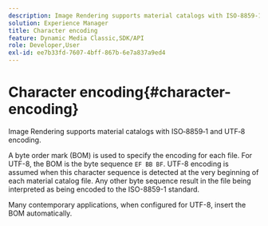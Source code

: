 ```yaml
---
description: Image Rendering supports material catalogs with ISO‑8859‑1 and UTF‑8 encoding.
solution: Experience Manager
title: Character encoding
feature: Dynamic Media Classic,SDK/API
role: Developer,User
exl-id: ee7b33fd-7607-4bff-867b-6e7a837a9ed4
---
```

# Character encoding{#character-encoding}

Image Rendering supports material catalogs with ISO‑8859‑1 and UTF‑8 encoding.

A byte order mark (BOM) is used to specify the encoding for each file. For UTF-8, the BOM is the byte sequence `EF BB BF`. UTF-8 encoding is assumed when this character sequence is detected at the very beginning of each material catalog file. Any other byte sequence result in the file being interpreted as being encoded to the ISO-8859-1 standard.

Many contemporary applications, when configured for UTF-8, insert the BOM automatically.
